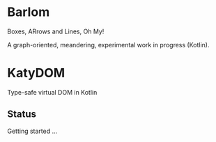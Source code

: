 # Barlom
Boxes, ARrows and Lines, Oh My!

A graph-oriented, meandering, experimental work in progress (Kotlin).

# KatyDOM
Type-safe virtual DOM in Kotlin

Status
------
Getting started ...
